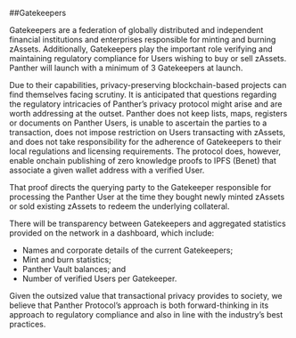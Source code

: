 ##Gatekeepers

Gatekeepers are a federation of globally distributed and independent financial institutions and
enterprises responsible for minting and burning zAssets. Additionally, Gatekeepers play the
important role verifying and maintaining regulatory compliance for Users wishing to buy or
sell zAssets. Panther will launch with a minimum of 3 Gatekeepers at launch.

Due to their capabilities, privacy-preserving blockchain-based projects can find themselves
facing scrutiny. It is anticipated that questions regarding the regulatory intricacies of
Panther’s privacy protocol might arise and are worth addressing at the outset. Panther does
not keep lists, maps, registers or documents on Panther Users, is unable to ascertain the
parties to a transaction, does not impose restriction on Users transacting with zAssets, and
does not take responsibility for the adherence of Gatekeepers to their local regulations and
licensing requirements. The protocol does, however, enable onchain publishing of zero
knowledge proofs to IPFS (Benet) that associate a given wallet address with a verified User.

That proof directs the querying party to the Gatekeeper responsible for processing the Panther
User at the time they bought newly minted zAssets or sold existing zAssets to redeem the
underlying collateral.

There will be transparency between Gatekeepers and aggregated statistics provided on the
network in a dashboard, which include:

- Names and corporate details of the current Gatekeepers;
- Mint and burn statistics;
- Panther Vault balances; and
- Number of verified Users per Gatekeeper.

Given the outsized value that transactional privacy provides to society, we believe that
Panther Protocol’s approach is both forward-thinking in its approach to regulatory
compliance and also in line with the industry’s best practices.